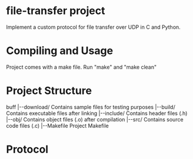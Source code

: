 # file-transfer project
Implement a custom protocol for file transfer over UDP in C and Python. 

# Compiling and Usage
Project comes with a make file. 
Run "make" and "make clean"

# Project Structure
buff |--download/      Contains sample files for testing purposes
     |--build/         Contains executable files after linking
     |--include/       Contains header files (.h)
     |--obj/           Contains object files (.o) after compilation
     |--src/           Contains source code files (.c)
     |--Makefile       Project Makefile

# Protocol
